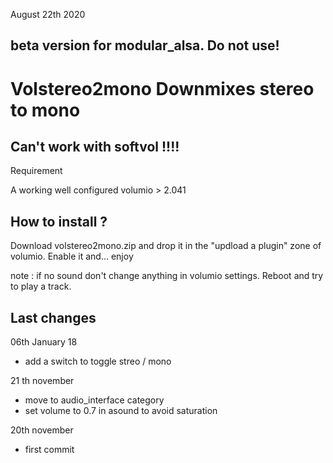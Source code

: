 August 22th 2020

## beta version for modular_alsa. Do not use!

# Volstereo2mono Downmixes stereo to mono

## Can't work with softvol !!!!

Requirement

 A working well configured volumio > 2.041

## How to install ?

 Download volstereo2mono.zip and drop it in the "updload a plugin" zone of volumio.
 Enable it and... enjoy

note : if no sound don't change anything in volumio settings. Reboot and try to play a track.

## Last changes

06th January 18

- add a switch to toggle streo / mono

21 th november

- move to audio_interface category
- set volume to 0.7 in asound to avoid saturation

20th november

- first commit

